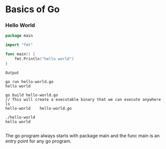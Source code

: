 # Basics of Go

### Hello World&#x20;

```go
package main

import "fmt"

func main() {
    fmt.Println("hello world")
}
```

```
Output 

go run hello-world.go
hello world

go build hello-world.go 
// This will create a executable binary that we can execute anywhere 
ls
hello-world    hello-world.go

./hello-world
hello world


```

The go program always starts with package main and the func main is an entry point for any go program.
